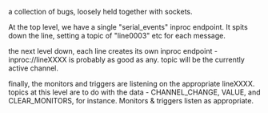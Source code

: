 a collection of bugs, loosely held together with sockets.

At the top level, we have a single "serial_events" inproc endpoint.
It spits down the line, setting a topic of "line0003" etc for each message.

the next level down, each line creates its own inproc endpoint -
inproc://lineXXXX is probably as good as any. topic will be the
currently active channel.

finally, the monitors and triggers are listening on the appropriate
lineXXXX. topics at this level are to do with the data -
CHANNEL_CHANGE, VALUE, and CLEAR_MONITORS, for instance. Monitors &
triggers listen as appropriate.
